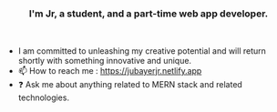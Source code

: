 ### <div align="center">I'm Jr, a student, and a part-time web app developer.</div> 
<br/>  
 
  
- I am committed to unleashing my creative potential and will return shortly with something innovative and unique.
- 📫 How to reach me : https://jubayerjr.netlify.app
- ❓ Ask me about anything related to MERN stack and related technologies.

<!---
jubayerjr203/jubayerjr203 i special ✨ repository because its `README.md` (this file) appears on your GitHub profile.
You can click the Preview link to take a look at yourজ
--->


  

<br/>  
<br/>  
